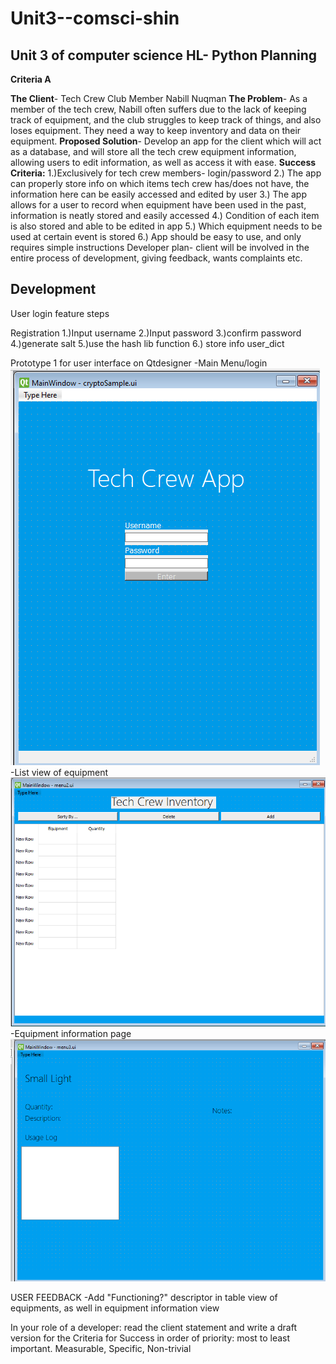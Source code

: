 # Unit3--comsci-shin
Unit 3 of computer science HL- Python
**Planning**
------------
**Criteria A**


**The Client**- Tech Crew Club Member Nabill Nuqman
**The Problem**- As a member of the tech crew, Nabill often suffers due to the lack of keeping track of equipment, and the club struggles to keep track of things, and also loses equipment. They need a way to keep inventory and data on their equipment.
**Proposed Solution**- Develop an app for the client which will act as a database, and will store all the tech crew equipment information, allowing users to edit information, as well as access it with ease.
**Success Criteria:**
1.)Exclusively for tech crew members- login/password
2.) The app can properly store info on which items tech crew has/does not have, the information here can be easily accessed and edited by user
3.) The app allows for a user to record when equipment have been used in the past, information is neatly stored and easily accessed
4.) Condition of each item is also stored and able to be edited in app
5.) Which equipment needs to be used at certain event is stored
6.) App should be easy to use, and only requires simple instructions
Developer plan- client will be involved in the entire process of development, giving feedback, wants complaints etc. 


**Development**
---------------
User login feature steps

Registration
1.)Input username
2.)Input password
3.)confirm password
4.)generate salt
5.)use the hash lib function
6.) store info user_dict

Prototype 1 for user interface on Qtdesigner
-Main Menu/login
![Mainmenu](Mainwindow.png.png)
-List view of equipment
![secondmenu](seconwindow.png.png)
-Equipment information page
![thirdmenu](thirdwindow.png.png)

USER FEEDBACK
-Add "Functioning?" descriptor in table view of equipments, as well in equipment information view

In your role of a developer: read the client statement and write a draft version for the Criteria for Success in order of priority: most to least important.  Measurable, Specific, Non-trivial

